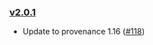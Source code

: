 ### [v2.0.1](https://github.com/provenance-io/provwasm/tree/v2.0.1)

* Update to provenance 1.16 ([#118](https://github.com/provenance-io/provwasm/issues/118))
